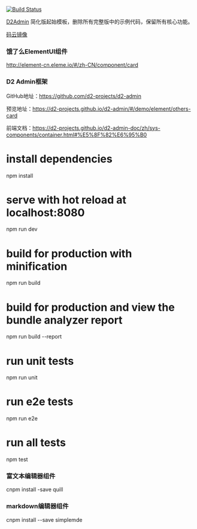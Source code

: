 [![Build Status](https://www.travis-ci.org/d2-projects/d2-admin-start-kit.svg?branch=master)](https://www.travis-ci.org/d2-projects/d2-admin-start-kit)

[D2Admin](https://github.com/d2-projects/d2-admin) 简化版起始模板，删除所有完整版中的示例代码，保留所有核心功能。

[码云镜像](https://gitee.com/fairyever/d2-admin-start-kit)

### 饿了么ElementUI组件

http://element-cn.eleme.io/#/zh-CN/component/card

### D2 Admin框架
GitHub地址：https://github.com/d2-projects/d2-admin

预览地址：https://d2-projects.github.io/d2-admin/#/demo/element/others-card

前端文档：https://d2-projects.github.io/d2-admin-doc/zh/sys-components/container.html#%E5%8F%82%E6%95%B0


# install dependencies
npm install

# serve with hot reload at localhost:8080
npm run dev

# build for production with minification
npm run build

# build for production and view the bundle analyzer report
npm run build --report

# run unit tests
npm run unit

# run e2e tests
npm run e2e

# run all tests
npm test


### 富文本编辑器组件

cnpm install -save quill

### markdown编辑器组件
cnpm install --save simplemde 
